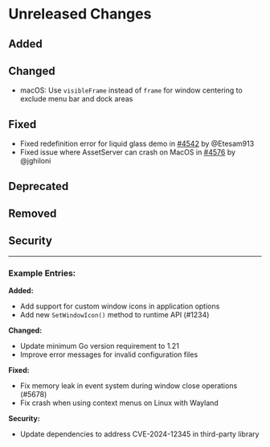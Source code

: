 # Unreleased Changes

<!--
This file is used to collect changelog entries for the next v3-alpha release.
Add your changes under the appropriate sections below.

Guidelines:
- Follow the "Keep a Changelog" format (https://keepachangelog.com/)
- Write clear, concise descriptions of changes
- Include the impact on users when relevant
- Use present tense ("Add feature" not "Added feature")
- Reference issue/PR numbers when applicable

This file is automatically processed by the nightly release workflow.
After processing, the content will be moved to the main changelog and this file will be reset.
-->

## Added
<!-- New features, capabilities, or enhancements -->

## Changed
<!-- Changes in existing functionality -->
- macOS: Use `visibleFrame` instead of `frame` for window centering to exclude menu bar and dock areas

## Fixed
<!-- Bug fixes -->
- Fixed redefinition error for liquid glass demo in [#4542](https://github.com/wailsapp/wails/pull/4542) by @Etesam913
- Fixed issue where AssetServer can crash on MacOS in [#4576](https://github.com/wailsapp/wails/pull/4576) by @jghiloni

## Deprecated
<!-- Soon-to-be removed features -->

## Removed
<!-- Features removed in this release -->

## Security
<!-- Security-related changes -->

---

### Example Entries:

**Added:**

- Add support for custom window icons in application options
- Add new `SetWindowIcon()` method to runtime API (#1234)

**Changed:**

- Update minimum Go version requirement to 1.21
- Improve error messages for invalid configuration files

**Fixed:**

- Fix memory leak in event system during window close operations (#5678)
- Fix crash when using context menus on Linux with Wayland

**Security:**

- Update dependencies to address CVE-2024-12345 in third-party library

